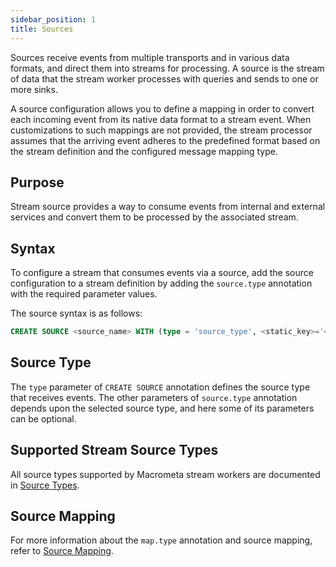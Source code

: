 ```yaml
---
sidebar_position: 1
title: Sources
---
```


Sources receive events from multiple transports and in various data formats, and direct them into streams for processing. A source is the stream of data that the stream worker processes with queries and sends to one or more sinks.

A source configuration allows you to define a mapping in order to convert each incoming event from its native data format to a stream event. When customizations to such mappings are not provided, the stream processor assumes that the arriving event adheres to the predefined format based on the stream definition and the configured message mapping type.

## Purpose

Stream source provides a way to consume events from internal and external services and convert them to be processed by the associated stream.

## Syntax

To configure a stream that consumes events via a source, add the source configuration to a stream definition by adding the `source.type` annotation with the required parameter values.

The source syntax is as follows:

```sql
CREATE SOURCE <source_name> WITH (type = 'source_type', <static_key>='<value>', map.type='json') (<attribute1>='<attribute mapping>', <attribute2>='<attribute mapping>')
```

## Source Type

The `type` parameter of `CREATE SOURCE` annotation defines the source type that receives events. The other parameters of `source.type` annotation depends upon the selected source type, and here some of its parameters can be optional.

## Supported Stream Source Types

All source types supported by Macrometa stream workers are documented in [Source Types](source-types/index).

## Source Mapping

For more information about the `map.type` annotation and source mapping, refer to [Source Mapping](source-mapping/index).

